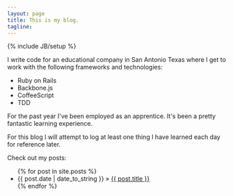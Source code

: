 ```yaml
---
layout: page
title: This is my blog.
tagline:
---
```

{% include JB/setup %}

I write code for an educational company in San Antonio Texas where I get to work with the following frameworks and technologies: 

*  Ruby on Rails
*  Backbone.js
*  CoffeeScript
*  TDD

For the past year I've been employed as an apprentice. It's been a pretty fantastic learning experience. 

For this blog I will attempt to log at least one thing I have learned each day for reference later.

Check out my posts:

<ul class="posts">
  {% for post in site.posts %}
    <li><span>{{ post.date | date_to_string }}</span> &raquo; <a href="{{ BASE_PATH }}{{ post.url }}">{{ post.title }}</a></li>
  {% endfor %}
</ul>



